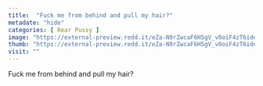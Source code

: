 ```yaml
---
title:  "Fuck me from behind and pull my hair?"
metadate: "hide"
categories: [ Rear Pussy ]
image: "https://external-preview.redd.it/eZa-N9rZwcaF6H5gV_v0oiF4zT6idervEnZab9I3_QQ.jpg?auto=webp&s=1d801030b05b78e86497d3570b1c4e42af72318e"
thumb: "https://external-preview.redd.it/eZa-N9rZwcaF6H5gV_v0oiF4zT6idervEnZab9I3_QQ.jpg?width=1080&crop=smart&auto=webp&s=2d32d66d12d82f817e67264c861175d93a4bc33f"
visit: ""
---
```

Fuck me from behind and pull my hair?
